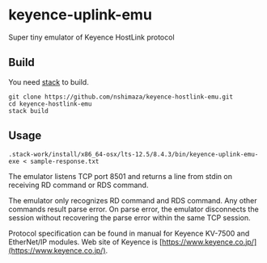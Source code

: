 # keyence-uplink-emu
Super tiny emulator of Keyence HostLink protocol

## Build

You need [stack](https://docs.haskellstack.org/en/stable/README/) to build.

```shell-session
git clone https://github.com/nshimaza/keyence-hostlink-emu.git
cd keyence-hostlink-emu
stack build
```

## Usage

```
.stack-work/install/x86_64-osx/lts-12.5/8.4.3/bin/keyence-uplink-emu-exe < sample-response.txt
```

The emulator listens TCP port 8501 and returns a line from stdin on receiving RD command or RDS command.

The emulator only recognizes RD command and RDS command.  Any other commands result parse error.
On parse error, the emulator disconnects the session without recovering the parse error within the same TCP session.

Protocol specification can be found in manual for Keyence KV-7500 and EtherNet/IP modules.
Web site of Keyence is [https://www.keyence.co.jp/](https://www.keyence.co.jp/).
